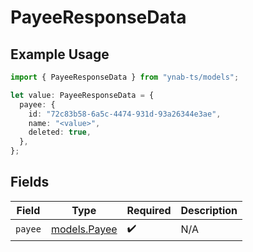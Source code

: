 # PayeeResponseData

## Example Usage

```typescript
import { PayeeResponseData } from "ynab-ts/models";

let value: PayeeResponseData = {
  payee: {
    id: "72c83b58-6a5c-4474-931d-93a26344e3ae",
    name: "<value>",
    deleted: true,
  },
};
```

## Fields

| Field                              | Type                               | Required                           | Description                        |
| ---------------------------------- | ---------------------------------- | ---------------------------------- | ---------------------------------- |
| `payee`                            | [models.Payee](../models/payee.md) | :heavy_check_mark:                 | N/A                                |